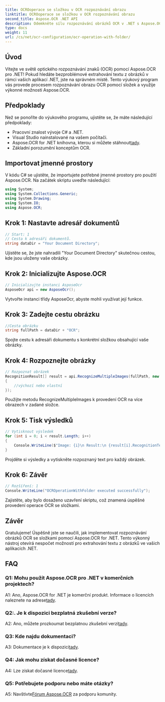 ```yaml
---
title: OCROoperace se složkou v OCR rozpoznávání obrazu
linktitle: OCROoperace se složkou v OCR rozpoznávání obrazu
second_title: Aspose.OCR .NET API
description: Odemkněte sílu rozpoznávání obrázků OCR v .NET s Aspose.OCR. Extrahujte text z obrázků bez námahy.
type: docs
weight: 11
url: /cs/net/ocr-configuration/ocr-operation-with-folder/
---
```

## Úvod

Vítejte ve světě optického rozpoznávání znaků (OCR) pomocí Aspose.OCR pro .NET! Pokud hledáte bezproblémové extrahování textu z obrázků v rámci vašich aplikací .NET, jste na správném místě. Tento výukový program vás provede procesem rozpoznávání obrazu OCR pomocí složek a využije výkonné možnosti Aspose.OCR.

## Předpoklady

Než se ponoříte do výukového programu, ujistěte se, že máte následující předpoklady:

- Pracovní znalost vývoje C# a .NET.
- Visual Studio nainstalované na vašem počítači.
-  Aspose.OCR for .NET knihovna, kterou si můžete stáhnout[tady](https://releases.aspose.com/ocr/net/).
- Základní porozumění konceptům OCR.

## Importovat jmenné prostory

V kódu C# se ujistěte, že importujete potřebné jmenné prostory pro použití Aspose.OCR. Na začátek skriptu uveďte následující:

```csharp
using System;
using System.Collections.Generic;
using System.Drawing;
using System.IO;
using Aspose.OCR;
```

## Krok 1: Nastavte adresář dokumentů

```csharp
// Start: 1
// Cesta k adresáři dokumentů.
string dataDir = "Your Document Directory";
```

Ujistěte se, že jste nahradili "Your Document Directory" skutečnou cestou, kde jsou uloženy vaše obrázky.

## Krok 2: Inicializujte Aspose.OCR

```csharp
// Inicializujte instanci AsposeOcr
AsposeOcr api = new AsposeOcr();
```

Vytvořte instanci třídy AsposeOcr, abyste mohli využívat její funkce.

## Krok 3: Zadejte cestu obrázku

```csharp
//Cesta obrázku
string fullPath = dataDir + "OCR";
```

Spojte cestu k adresáři dokumentu s konkrétní složkou obsahující vaše obrázky.

## Krok 4: Rozpoznejte obrázky

```csharp
// Rozpoznat obrázek
RecognitionResult[] result = api.RecognizeMultipleImages(fullPath, new RecognitionSettings
{
    //výchozí nebo vlastní
});
```

Použijte metodu RecognizeMultipleImages k provedení OCR na více obrazech v zadané složce.

## Krok 5: Tisk výsledků

```csharp
// Vytisknout výsledek
for (int i = 0; i < result.Length; i++)
{
    Console.WriteLine($"Image: {i}\n Result:\n {result[i].RecognitionText}");
}
```

Projděte si výsledky a vytiskněte rozpoznaný text pro každý obrázek.

## Krok 6: Závěr

```csharp
// Rozšíření: 1
Console.WriteLine("OCROperationWithFolder executed successfully");
```

Zajistěte, aby bylo dosaženo uzavření skriptu, což znamená úspěšné provedení operace OCR se složkami.

## Závěr

Gratulujeme! Úspěšně jste se naučili, jak implementovat rozpoznávání obrázků OCR se složkami pomocí Aspose.OCR for .NET. Tento výkonný nástroj otevírá nespočet možností pro extrahování textu z obrázků ve vašich aplikacích .NET.

## FAQ

### Q1: Mohu použít Aspose.OCR pro .NET v komerčních projektech?

 A1: Ano, Aspose.OCR for .NET je komerční produkt. Informace o licencích naleznete na adrese[tady](https://purchase.aspose.com/buy).

### Q2:. Je k dispozici bezplatná zkušební verze?

 A2: Ano, můžete prozkoumat bezplatnou zkušební verzi[tady](https://releases.aspose.com/).

### Q3: Kde najdu dokumentaci?

 A3: Dokumentace je k dispozici[tady](https://reference.aspose.com/ocr/net/).

### Q4: Jak mohu získat dočasné licence?

 A4: Lze získat dočasné licence[tady](https://purchase.aspose.com/temporary-license/).

### Q5: Potřebujete podporu nebo máte otázky?

 A5: Navštivte[Fórum Aspose.OCR](https://forum.aspose.com/c/ocr/16) za podporu komunity.